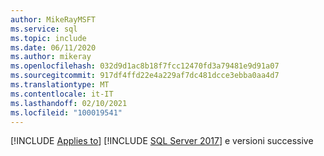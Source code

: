 ```yaml
---
author: MikeRayMSFT
ms.service: sql
ms.topic: include
ms.date: 06/11/2020
ms.author: mikeray
ms.openlocfilehash: 032d9d1ac8b18f7fcc12470fd3a79481e9d91a07
ms.sourcegitcommit: 917df4ffd22e4a229af7dc481dcce3ebba0aa4d7
ms.translationtype: MT
ms.contentlocale: it-IT
ms.lasthandoff: 02/10/2021
ms.locfileid: "100019541"
---
```

[!INCLUDE [Applies to](../../includes/applies-md.md)] [!INCLUDE [SQL Server 2017](_ss2017.md)] e versioni successive 